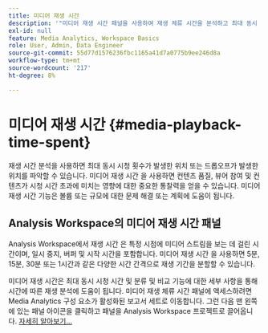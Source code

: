 ```yaml
---
title: 미디어 재생 시간
description: '"미디어 재생 시간 패널을 사용하여 재생 체류 시간을 분석하고 최대 동시 시청 시간 및 드롭오프가 발생한 위치를 이해하는 방법을 알아봅니다."'
exl-id: null
feature: Media Analytics, Workspace Basics
role: User, Admin, Data Engineer
source-git-commit: 55d77d1576236fbc1165a41d7a0775b9ee246d8a
workflow-type: tm+mt
source-wordcount: '217'
ht-degree: 8%

---
```


# 미디어 재생 시간 {#media-playback-time-spent}

재생 시간 분석을 사용하면 최대 동시 시청 횟수가 발생한 위치 또는 드롭오프가 발생한 위치를 파악할 수 있습니다. 미디어 재생 시간 을 사용하면 컨텐츠 품질, 뷰어 참여 및 컨텐츠가 시청 시간 초과에 미치는 영향에 대한 중요한 통찰력을 얻을 수 있습니다. 미디어 재생 시간 기능은 볼륨 또는 규모에 대한 문제 해결 또는 계획에 도움이 됩니다.

## Analysis Workspace의 미디어 재생 시간 패널

Analysis Workspace에서 재생 시간 은 특정 시점에 미디어 스트림을 보는 데 걸린 시간이며, 일시 중지, 버퍼 및 시작 시간을 포함합니다. 미디어 재생 시간 을 사용하면 5분, 15분, 30분 또는 1시간과 같은 다양한 시간 간격으로 재생 기간을 분할할 수 있습니다.


미디어 재생 시간은 최대 동시 시청 시간 및 분류 및 비교 기능에 대한 세부 사항을 통해 시간에 따른 재생 분석에 도움이 됩니다. 미디어 재생 체류 시간 패널에 액세스하려면 Media Analytics 구성 요소가 활성화된 보고서 세트로 이동합니다. 그런 다음 맨 왼쪽에 있는 패널 아이콘을 클릭하고 패널을 Analysis Workspace 프로젝트로 끌어옵니다. [자세히 알아보기...](https://experienceleague.adobe.com/docs/analytics/analyze/analysis-workspace/panels/media-playback-time-spent.html)

<!-- ## DOES THIS APPLY Get Concurrent Viewers via Analytics Reporting API

REVISE You can also get concurrent viewer data for up to 1-month at a time at minute-level granularity using the Analytics Reporting API 2.0.  The reporting API uses the same definition of concurrent viewers as Analysis Workspace.  For more information see [_*Get concurrent viewers JSON report data with Analytics 2.0 APIs*_](/help/media-reports/media-default-reports/get-concurrent-json20.md). -->

